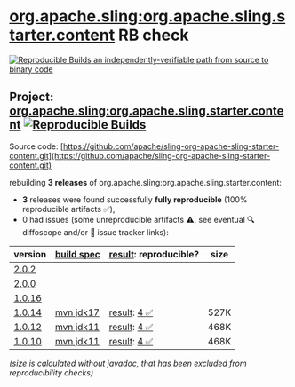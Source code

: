 [org.apache.sling:org.apache.sling.starter.content](https://central.sonatype.com/artifact/org.apache.sling/org.apache.sling.starter.content/versions) RB check
=======

[![Reproducible Builds](https://reproducible-builds.org/images/logos/rb.svg) an independently-verifiable path from source to binary code](https://reproducible-builds.org/)

## Project: [org.apache.sling:org.apache.sling.starter.content](https://central.sonatype.com/artifact/org.apache.sling/org.apache.sling.starter.content/versions) [![Reproducible Builds](https://img.shields.io/endpoint?url=https://raw.githubusercontent.com/jvm-repo-rebuild/reproducible-central/master/content/org/apache/sling/org.apache.sling.starter.content/badge.json)](https://github.com/jvm-repo-rebuild/reproducible-central/blob/master/content/org/apache/sling/org.apache.sling.starter.content/README.md)

Source code: [https://github.com/apache/sling-org-apache-sling-starter-content.git](https://github.com/apache/sling-org-apache-sling-starter-content.git)

rebuilding **3 releases** of org.apache.sling:org.apache.sling.starter.content:
- **3** releases were found successfully **fully reproducible** (100% reproducible artifacts :white_check_mark:),
- 0 had issues (some unreproducible artifacts :warning:, see eventual :mag: diffoscope and/or :memo: issue tracker links):

| version | [build spec](/BUILDSPEC.md) | [result](https://reproducible-builds.org/docs/jvm/): reproducible? | size |
| -- | --------- | ------ | -- |
| [2.0.2](https://central.sonatype.com/artifact/org.apache.sling/org.apache.sling.starter.content/2.0.2/pom) | | | |
| [2.0.0](https://central.sonatype.com/artifact/org.apache.sling/org.apache.sling.starter.content/2.0.0/pom) | | | |
| [1.0.16](https://central.sonatype.com/artifact/org.apache.sling/org.apache.sling.starter.content/1.0.16/pom) | | | |
| [1.0.14](https://central.sonatype.com/artifact/org.apache.sling/org.apache.sling.starter.content/1.0.14/pom) | [mvn jdk17](org.apache.sling.starter.content-1.0.14.buildspec) | [result](org.apache.sling.starter.content-1.0.14.buildinfo): [4 :white_check_mark: ](org.apache.sling.starter.content-1.0.14.buildcompare) | 527K |
| [1.0.12](https://central.sonatype.com/artifact/org.apache.sling/org.apache.sling.starter.content/1.0.12/pom) | [mvn jdk11](org.apache.sling.starter.content-1.0.12.buildspec) | [result](org.apache.sling.starter.content-1.0.12.buildinfo): [4 :white_check_mark: ](org.apache.sling.starter.content-1.0.12.buildcompare) | 468K |
| [1.0.10](https://central.sonatype.com/artifact/org.apache.sling/org.apache.sling.starter.content/1.0.10/pom) | [mvn jdk11](org.apache.sling.starter.content-1.0.10.buildspec) | [result](org.apache.sling.starter.content-1.0.10.buildinfo): [4 :white_check_mark: ](org.apache.sling.starter.content-1.0.10.buildcompare) | 468K |

<i>(size is calculated without javadoc, that has been excluded from reproducibility checks)</i>
